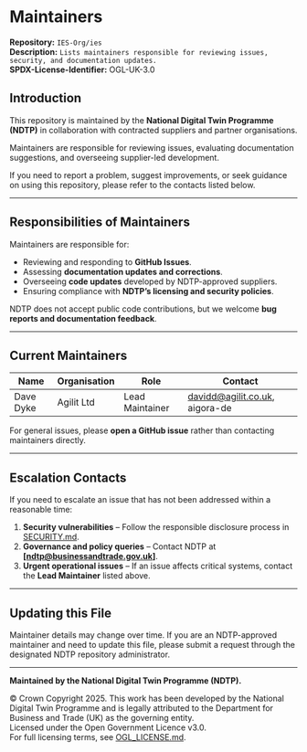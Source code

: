 # Maintainers  

**Repository:** `IES-Org/ies`  
**Description:** `Lists maintainers responsible for reviewing issues, security, and documentation updates.`  
**SPDX-License-Identifier:** OGL-UK-3.0

## Introduction  

This repository is maintained by the **National Digital Twin Programme (NDTP)** in collaboration with contracted suppliers and partner 
organisations.  

Maintainers are responsible for reviewing issues, evaluating documentation suggestions, and overseeing supplier-led development.  

If you need to report a problem, suggest improvements, or seek guidance on using this repository, please refer to the contacts listed below.  

---

## Responsibilities of Maintainers  

Maintainers are responsible for:  

- Reviewing and responding to **GitHub Issues**.  
- Assessing **documentation updates and corrections**.  
- Overseeing **code updates** developed by NDTP-approved suppliers.  
- Ensuring compliance with **NDTP’s licensing and security policies**.  

NDTP does not accept public code contributions, but we welcome **bug reports and documentation feedback**.  

---

## Current Maintainers  

| Name      | Organisation | Role | Contact                        |
|-----------|--------------|------|--------------------------------|
| Dave Dyke | Agilit Ltd   | Lead Maintainer | davidd@agilit.co.uk, aigora-de |

For general issues, please **open a GitHub issue** rather than contacting maintainers directly.  

---

## Escalation Contacts  

If you need to escalate an issue that has not been addressed within a reasonable time:  

1. **Security vulnerabilities** – Follow the responsible disclosure process in [SECURITY.md](SECURITY.md).  
2. **Governance and policy queries** – Contact NDTP at **[ndtp@businessandtrade.gov.uk]**.  
3. **Urgent operational issues** – If an issue affects critical systems, contact the **Lead Maintainer** listed above.  

---

## Updating this File  

Maintainer details may change over time. If you are an NDTP-approved maintainer and need to update this file, please submit a request 
through the designated NDTP repository administrator.  

---

**Maintained by the National Digital Twin Programme (NDTP).**  

© Crown Copyright 2025. This work has been developed by the National Digital Twin Programme and is legally attributed to the Department for Business and Trade (UK) as the governing entity.  
Licensed under the Open Government Licence v3.0.  
For full licensing terms, see [OGL_LICENSE.md](OGL_LICENSE.md).  
